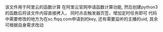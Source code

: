 该文件用于阿里云的函数计算
在阿里云官网申请函数计算功能, 然后创建python3的函数后将该文件内容直接拷入， 同时点击触发器页签，增加定时任务即可
代码中需要修改的地方为在sc.ftqq.com申请到的key, 还有需要监听的主播的uid, 其余可根据自身需求改动
